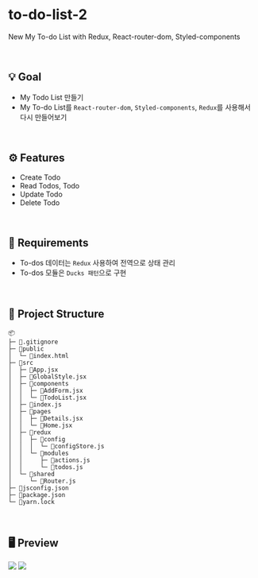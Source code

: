 # to-do-list-2
New My To-do List with Redux, React-router-dom, Styled-components

<br />

## 💡 Goal
- My Todo List 만들기
- My To-do List를 `React-router-dom`, `Styled-components`, `Redux`를 사용해서 다시 만들어보기

<br />

## ⚙️ Features
- Create Todo
- Read Todos, Todo
- Update Todo
- Delete Todo

<br />

## 📌 Requirements
- To-dos 데이터는 `Redux` 사용하여 전역으로 상태 관리
- To-dos 모듈은 `Ducks 패턴`으로 구현

<br />

## 📁 Project Structure

```
📦 
├─ 📜.gitignore
├─ 📂public
│  └─ 📜index.html
├─ 📂src
│  ├─ 📜App.jsx
│  ├─ 📜GlobalStyle.jsx
│  ├─ 📂components
│  │  ├─ 📜AddForm.jsx
│  │  └─ 📜TodoList.jsx
│  ├─ 📜index.js
│  ├─ 📂pages
│  │  ├─ 📜Details.jsx
│  │  └─ 📜Home.jsx
│  ├─ 📂redux
│  │  ├─ 📂config
│  │  │  └─ 📜configStore.js
│  │  └─ 📂modules
│  │     ├─ 📜actions.js
│  │     └─ 📜todos.js
│  └─ 📂shared
│     └─ 📜Router.js
├─ 📜jsconfig.json
├─ 📜package.json
└─ 📜yarn.lock
```

<br />

## 🖥️ Preview
<img src="https://github.com/xoxojw/to-do-list-2/assets/124491335/059049d8-7634-4207-ae37-c07c6bd0e66f" />
<img src="https://github.com/xoxojw/to-do-list-2/assets/124491335/30a92146-39ec-4944-8505-8a1565a80ad0" />
